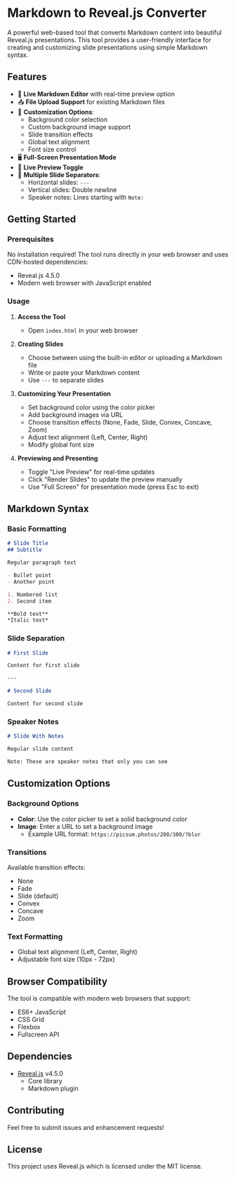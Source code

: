 # Markdown to Reveal.js Converter

A powerful web-based tool that converts Markdown content into beautiful Reveal.js presentations. This tool provides a user-friendly interface for creating and customizing slide presentations using simple Markdown syntax.

## Features

- 📝 **Live Markdown Editor** with real-time preview option
- 📤 **File Upload Support** for existing Markdown files
- 🎨 **Customization Options**:
  - Background color selection
  - Custom background image support
  - Slide transition effects
  - Global text alignment
  - Font size control
- 🖥️ **Full-Screen Presentation Mode**
- 🔄 **Live Preview Toggle**
- 🎯 **Multiple Slide Separators**:
  - Horizontal slides: `---`
  - Vertical slides: Double newline
  - Speaker notes: Lines starting with `Note:`

## Getting Started

### Prerequisites

No installation required! The tool runs directly in your web browser and uses CDN-hosted dependencies:
- Reveal.js 4.5.0
- Modern web browser with JavaScript enabled

### Usage

1. **Access the Tool**
   - Open `index.html` in your web browser

2. **Creating Slides**
   - Choose between using the built-in editor or uploading a Markdown file
   - Write or paste your Markdown content
   - Use `---` to separate slides

3. **Customizing Your Presentation**
   - Set background color using the color picker
   - Add background images via URL
   - Choose transition effects (None, Fade, Slide, Convex, Concave, Zoom)
   - Adjust text alignment (Left, Center, Right)
   - Modify global font size

4. **Previewing and Presenting**
   - Toggle "Live Preview" for real-time updates
   - Click "Render Slides" to update the preview manually
   - Use "Full Screen" for presentation mode (press Esc to exit)

## Markdown Syntax

### Basic Formatting

```markdown
# Slide Title
## Subtitle

Regular paragraph text

- Bullet point
- Another point

1. Numbered list
2. Second item

**Bold text**
*Italic text*
```

### Slide Separation

```markdown
# First Slide

Content for first slide

---

# Second Slide

Content for second slide
```

### Speaker Notes

```markdown
# Slide With Notes

Regular slide content

Note: These are speaker notes that only you can see
```

## Customization Options

### Background Options
- **Color**: Use the color picker to set a solid background color
- **Image**: Enter a URL to set a background image
  - Example URL format: `https://picsum.photos/200/300/?blur`

### Transitions
Available transition effects:
- None
- Fade
- Slide (default)
- Convex
- Concave
- Zoom

### Text Formatting
- Global text alignment (Left, Center, Right)
- Adjustable font size (10px - 72px)

## Browser Compatibility

The tool is compatible with modern web browsers that support:
- ES6+ JavaScript
- CSS Grid
- Flexbox
- Fullscreen API

## Dependencies

- [Reveal.js](https://revealjs.com/) v4.5.0
  - Core library
  - Markdown plugin

## Contributing

Feel free to submit issues and enhancement requests!

## License

This project uses Reveal.js which is licensed under the MIT license. 
